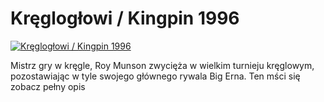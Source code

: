 Kręglogłowi / Kingpin 1996 
=============
[![Kręglogłowi / Kingpin 1996 ](http://vidos.pl/images/player.gif)](http://vidos.pl/kregloglowi-kingpin-1996)

 Mistrz gry w kręgle, Roy Munson zwycięża w wielkim turnieju kręglowym, pozostawiając w tyle swojego głównego rywala Big Erna. Ten mści się zobacz pełny opis
